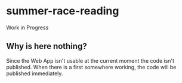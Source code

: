 # summer-race-reading

Work in Progress

## Why is here nothing?

Since the Web App isn't usable at the current moment the code isn't published. When there is a first somewhere working, the code will be published immediately. 
